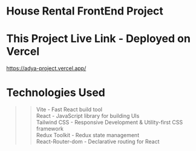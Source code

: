 # House Rental FrontEnd Project

# This Project Live Link - Deployed on Vercel
https://adya-project.vercel.app/

# Technologies Used
>> Vite - Fast React build tool <br />
>> React - JavaScript library for building UIs <br />
>> Tailwind CSS - Responsive Development & Utility-first CSS framework  <br />
>> Redux Toolkit - Redux state management <br />
>> React-Router-dom - Declarative routing for React  <br />

